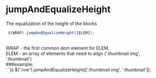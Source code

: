 # jumpAndEqualizeHeight
The equalization of the height of the blocks
<br>
```js
 $(WRAP).jumpAndEqualizeHeight([ELEM]);
 ```
 <br>
 WRAP - the first common dom element for ELEM,<br>
ELEM - an array of elements that need to align ('.thumbnail img', '.thumbnail')<br>
###example: <br>
 ```js
 $('.row').jumpAndEqualizeHeight(['.thumbnail img', '.thumbnail']);
 
 ```
 
